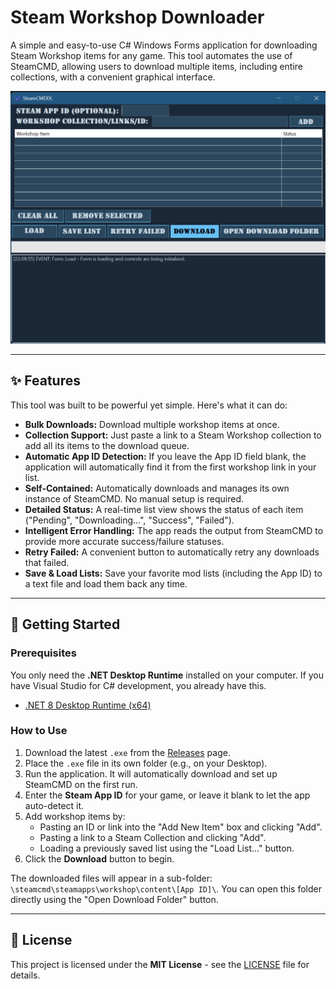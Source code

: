 # Steam Workshop Downloader

A simple and easy-to-use C# Windows Forms application for downloading Steam Workshop items for any game. This tool automates the use of SteamCMD, allowing users to download multiple items, including entire collections, with a convenient graphical interface.

![App Screenshot](ScreenShot.png)


---

## ✨ Features

This tool was built to be powerful yet simple. Here's what it can do:

* **Bulk Downloads:** Download multiple workshop items at once.
* **Collection Support:** Just paste a link to a Steam Workshop collection to add all its items to the download queue.
* **Automatic App ID Detection:** If you leave the App ID field blank, the application will automatically find it from the first workshop link in your list.
* **Self-Contained:** Automatically downloads and manages its own instance of SteamCMD. No manual setup is required.
* **Detailed Status:** A real-time list view shows the status of each item ("Pending", "Downloading...", "Success", "Failed").
* **Intelligent Error Handling:** The app reads the output from SteamCMD to provide more accurate success/failure statuses.
* **Retry Failed:** A convenient button to automatically retry any downloads that failed.
* **Save & Load Lists:** Save your favorite mod lists (including the App ID) to a text file and load them back any time.

---

## 🚀 Getting Started

### Prerequisites

You only need the **.NET Desktop Runtime** installed on your computer. If you have Visual Studio for C# development, you already have this.
* [.NET 8 Desktop Runtime (x64)](https://dotnet.microsoft.com/en-us/download/dotnet/8.0)

### How to Use

1.  Download the latest `.exe` from the [Releases](https://github.com/SINABSH/SteamCMDDL/releases/tag/v1.0.0) page.
2.  Place the `.exe` file in its own folder (e.g., on your Desktop).
3.  Run the application. It will automatically download and set up SteamCMD on the first run.
4.  Enter the **Steam App ID** for your game, or leave it blank to let the app auto-detect it.
5.  Add workshop items by:
    * Pasting an ID or link into the "Add New Item" box and clicking "Add".
    * Pasting a link to a Steam Collection and clicking "Add".
    * Loading a previously saved list using the "Load List..." button.
6.  Click the **Download** button to begin.

The downloaded files will appear in a sub-folder: `\steamcmd\steamapps\workshop\content\[App ID]\`. You can open this folder directly using the "Open Download Folder" button.

---

## 📜 License

This project is licensed under the **MIT License** - see the [LICENSE](LICENSE) file for details.
